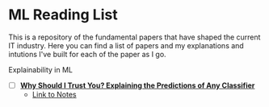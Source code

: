 # ML Reading List

This is a repository of the fundamental papers that have shaped the current IT industry. Here you can find a list of papers and my explanations and intutions I've built for each of the paper as I go.


Explainability in ML

- [ ] **[Why Should I Trust You? Explaining the Predictions of Any Classifier](https://arxiv.org/abs/1602.04938)**
  - [Link to Notes](https://catkin-mars-73a.notion.site/Why-Should-I-Trust-You-Explaining-the-Predictions-of-Any-Classifier-f6b8e53417324c3f8ab5231c697be7b1)
